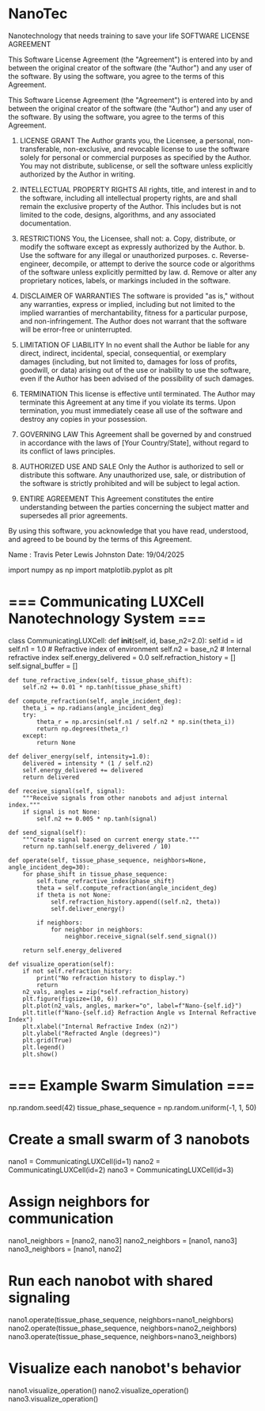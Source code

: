 # NanoTec
Nanotechnology that needs training to save your life
SOFTWARE LICENSE AGREEMENT

This Software License Agreement (the "Agreement") is entered into by and between the original creator of the software (the "Author") and any user of the software. By using the software, you agree to the terms of this Agreement.

This Software License Agreement (the "Agreement") is entered into by and between the original creator of the software (the "Author") and any user of the software. By using the software, you agree to the terms of this Agreement.

1. LICENSE GRANT
   The Author grants you, the Licensee, a personal, non-transferable, non-exclusive, and revocable license to use the software solely for personal or commercial purposes as specified by the Author. You may not distribute, sublicense, or sell the software unless explicitly authorized by the Author in writing.

2. INTELLECTUAL PROPERTY RIGHTS
   All rights, title, and interest in and to the software, including all intellectual property rights, are and shall remain the exclusive property of the Author. This includes but is not limited to the code, designs, algorithms, and any associated documentation.

3. RESTRICTIONS
   You, the Licensee, shall not:
   a. Copy, distribute, or modify the software except as expressly authorized by the Author.
   b. Use the software for any illegal or unauthorized purposes.
   c. Reverse-engineer, decompile, or attempt to derive the source code or algorithms of the software unless explicitly permitted by law.
   d. Remove or alter any proprietary notices, labels, or markings included in the software.

4. DISCLAIMER OF WARRANTIES
   The software is provided "as is," without any warranties, express or implied, including but not limited to the implied warranties of merchantability, fitness for a particular purpose, and non-infringement. The Author does not warrant that the software will be error-free or uninterrupted.

5. LIMITATION OF LIABILITY
   In no event shall the Author be liable for any direct, indirect, incidental, special, consequential, or exemplary damages (including, but not limited to, damages for loss of profits, goodwill, or data) arising out of the use or inability to use the software, even if the Author has been advised of the possibility of such damages.

6. TERMINATION
   This license is effective until terminated. The Author may terminate this Agreement at any time if you violate its terms. Upon termination, you must immediately cease all use of the software and destroy any copies in your possession.

7. GOVERNING LAW
   This Agreement shall be governed by and construed in accordance with the laws of [Your Country/State], without regard to its conflict of laws principles.

8. AUTHORIZED USE AND SALE
   Only the Author is authorized to sell or distribute this software. Any unauthorized use, sale, or distribution of the software is strictly prohibited and will be subject to legal action.

9. ENTIRE AGREEMENT
   This Agreement constitutes the entire understanding between the parties concerning the subject matter and supersedes all prior agreements.

By using this software, you acknowledge that you have read, understood, and agreed to be bound by the terms of this Agreement.

Name : Travis Peter Lewis Johnston
Date: 19/04/2025


import numpy as np
import matplotlib.pyplot as plt

# === Communicating LUXCell Nanotechnology System ===
class CommunicatingLUXCell:
    def __init__(self, id, base_n2=2.0):
        self.id = id
        self.n1 = 1.0  # Refractive index of environment
        self.n2 = base_n2  # Internal refractive index
        self.energy_delivered = 0.0
        self.refraction_history = []
        self.signal_buffer = []

    def tune_refractive_index(self, tissue_phase_shift):
        self.n2 += 0.01 * np.tanh(tissue_phase_shift)

    def compute_refraction(self, angle_incident_deg):
        theta_i = np.radians(angle_incident_deg)
        try:
            theta_r = np.arcsin(self.n1 / self.n2 * np.sin(theta_i))
            return np.degrees(theta_r)
        except:
            return None

    def deliver_energy(self, intensity=1.0):
        delivered = intensity * (1 / self.n2)
        self.energy_delivered += delivered
        return delivered

    def receive_signal(self, signal):
        """Receive signals from other nanobots and adjust internal index."""
        if signal is not None:
            self.n2 += 0.005 * np.tanh(signal)

    def send_signal(self):
        """Create signal based on current energy state."""
        return np.tanh(self.energy_delivered / 10)

    def operate(self, tissue_phase_sequence, neighbors=None, angle_incident_deg=30):
        for phase_shift in tissue_phase_sequence:
            self.tune_refractive_index(phase_shift)
            theta = self.compute_refraction(angle_incident_deg)
            if theta is not None:
                self.refraction_history.append((self.n2, theta))
                self.deliver_energy()

            if neighbors:
                for neighbor in neighbors:
                    neighbor.receive_signal(self.send_signal())

        return self.energy_delivered

    def visualize_operation(self):
        if not self.refraction_history:
            print("No refraction history to display.")
            return
        n2_vals, angles = zip(*self.refraction_history)
        plt.figure(figsize=(10, 6))
        plt.plot(n2_vals, angles, marker="o", label=f"Nano-{self.id}")
        plt.title(f"Nano-{self.id} Refraction Angle vs Internal Refractive Index")
        plt.xlabel("Internal Refractive Index (n2)")
        plt.ylabel("Refracted Angle (degrees)")
        plt.grid(True)
        plt.legend()
        plt.show()

# === Example Swarm Simulation ===
np.random.seed(42)
tissue_phase_sequence = np.random.uniform(-1, 1, 50)

# Create a small swarm of 3 nanobots
nano1 = CommunicatingLUXCell(id=1)
nano2 = CommunicatingLUXCell(id=2)
nano3 = CommunicatingLUXCell(id=3)

# Assign neighbors for communication
nano1_neighbors = [nano2, nano3]
nano2_neighbors = [nano1, nano3]
nano3_neighbors = [nano1, nano2]

# Run each nanobot with shared signaling
nano1.operate(tissue_phase_sequence, neighbors=nano1_neighbors)
nano2.operate(tissue_phase_sequence, neighbors=nano2_neighbors)
nano3.operate(tissue_phase_sequence, neighbors=nano3_neighbors)

# Visualize each nanobot's behavior
nano1.visualize_operation()
nano2.visualize_operation()
nano3.visualize_operation()
